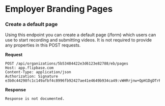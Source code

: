 # Employer Branding Pages

### Create a default page

Using this endpoint you can create a default page (/form) which users can use to start recording and submitting videos. It is not required to provide any properties in this POST requests.

**Request**

    POST /api/organizations/5b53484422e3d6123e82788/eb/pages
    Host: app.flipbase.com
    Content-Type: application/json
    Authorization: Signature e3b0c44298fc1c149afbf4c8996fb92427ae41e4649b934ca49:vWHRrjnw+QpH1DgDTrR5Lpa9vqP14toWz0X2Tdp3/Ck=

**Response**

    Response is not documented.
